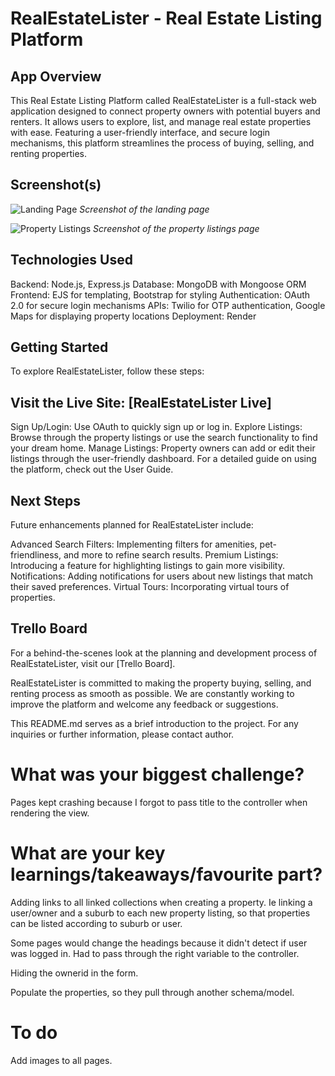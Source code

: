 # RealEstateLister - Real Estate Listing Platform

## App Overview

This Real Estate Listing Platform called RealEstateLister is a full-stack web application designed to connect property owners with potential buyers and renters. It allows users to explore, list, and manage real estate properties with ease. Featuring a user-friendly interface, and secure login mechanisms, this platform streamlines the process of buying, selling, and renting properties.

## Screenshot(s)

![Landing Page](path/to/landing_page_screenshot.png)
_Screenshot of the landing page_

![Property Listings](path/to/property_listings_screenshot.png)
_Screenshot of the property listings page_

## Technologies Used

Backend: Node.js, Express.js
Database: MongoDB with Mongoose ORM
Frontend: EJS for templating, Bootstrap for styling
Authentication: OAuth 2.0 for secure login mechanisms
APIs: Twilio for OTP authentication, Google Maps for displaying property locations
Deployment: Render

## Getting Started

To explore RealEstateLister, follow these steps:

## Visit the Live Site: [RealEstateLister Live]

Sign Up/Login: Use OAuth to quickly sign up or log in.
Explore Listings: Browse through the property listings or use the search functionality to find your dream home.
Manage Listings: Property owners can add or edit their listings through the user-friendly dashboard.
For a detailed guide on using the platform, check out the User Guide.

## Next Steps

Future enhancements planned for RealEstateLister include:

Advanced Search Filters: Implementing filters for amenities, pet-friendliness, and more to refine search results.
Premium Listings: Introducing a feature for highlighting listings to gain more visibility.
Notifications: Adding notifications for users about new listings that match their saved preferences.
Virtual Tours: Incorporating virtual tours of properties.

## Trello Board

For a behind-the-scenes look at the planning and development process of RealEstateLister, visit our [Trello Board].

RealEstateLister is committed to making the property buying, selling, and renting process as smooth as possible. We are constantly working to improve the platform and welcome any feedback or suggestions.

This README.md serves as a brief introduction to the project. For any inquiries or further information, please contact author.

# What was your biggest challenge?

Pages kept crashing because I forgot to pass title to the controller when rendering the view.

# What are your key learnings/takeaways/favourite part?

Adding links to all linked collections when creating a property. Ie linking a user/owner and a suburb to each new property listing, so that properties can be listed according to suburb or user.

Some pages would change the headings because it didn't detect if user was logged in. Had to pass through the right variable to the controller.

Hiding the ownerid in the form.

Populate the properties, so they pull through another schema/model.

# To do
Add images to all pages.
